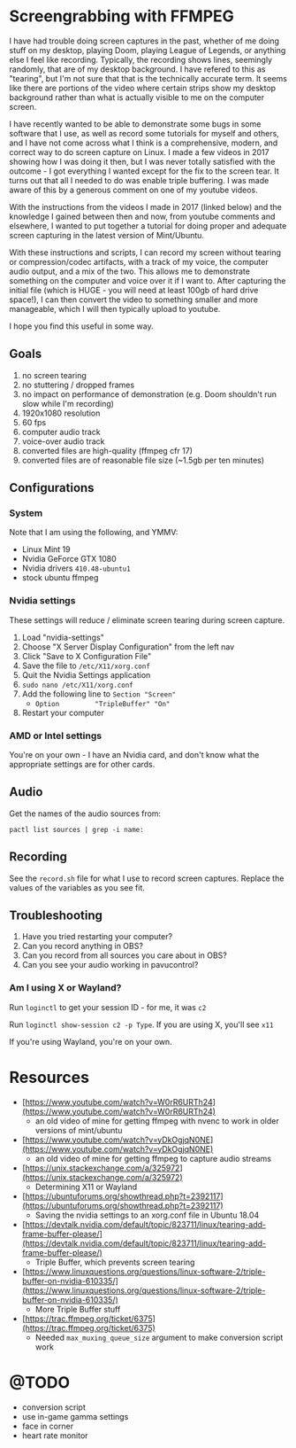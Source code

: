 # Screengrabbing with FFMPEG

I have had trouble doing screen captures in the past, whether of me doing stuff on my desktop, playing Doom, playing League of Legends, or anything else I feel like recording.  Typically, the recording shows lines, seemingly randomly, that are of my desktop background.  I have refered to this as "tearing", but I'm not sure that that is the technically accurate term.  It seems like there are portions of the video where certain strips show my desktop background rather than what is actually visible to me on the computer screen.

I have recently wanted to be able to demonstrate some bugs in some software that I use, as well as record some tutorials for myself and others, and I have not come across what I think is a comprehensive, modern, and correct way to do screen capture on Linux.  I made a few videos in 2017 showing how I was doing it then, but I was never totally satisfied with the outcome - I got everything I wanted except for the fix to the screen tear.  It turns out that all I needed to do was enable triple buffering.  I was made aware of this by a generous comment on one of my youtube videos.

With the instructions from the videos I made in 2017 (linked below) and the knowledge I gained between then and now, from youtube comments and elsewhere, I wanted to put together a tutorial for doing proper and adequate screen capturing in the latest version of Mint/Ubuntu.

With these instructions and scripts, I can record my screen without tearing or compression/codec artifacts, with a track of my voice, the computer audio output, and a mix of the two.  This allows me to demonstrate something on the computer and voice over it if I want to.  After capturing the initial file (which is HUGE - you will need at least 100gb of hard drive space!), I can then convert the video to something smaller and more manageable, which I will then typically upload to youtube.

I hope you find this useful in some way.


## Goals

1. no screen tearing
1. no stuttering / dropped frames
1. no impact on performance of demonstration (e.g. Doom shouldn't run slow while I'm recording)
1. 1920x1080 resolution
1. 60 fps
1. computer audio track
1. voice-over audio track
1. converted files are high-quality (ffmpeg cfr 17)
1. converted files are of reasonable file size (~1.5gb per ten minutes)


## Configurations

### System

Note that I am using the following, and YMMV:
* Linux Mint 19
* Nvidia GeForce GTX 1080
* Nvidia drivers `410.48-ubuntu1`
* stock ubuntu ffmpeg

### Nvidia settings

These settings will reduce / eliminate screen tearing during screen capture.

1. Load "nvidia-settings"
1. Choose "X Server Display Configuration" from the left nav
1. Click "Save to X Configuration File"
1. Save the file to `/etc/X11/xorg.conf`
1. Quit the Nvidia Settings application
1. `sudo nano /etc/X11/xorg.conf`
1. Add the following line to `Section "Screen"`
    * `Option         "TripleBuffer" "On"`
1. Restart your computer

### AMD or Intel settings

You're on your own - I have an Nvidia card, and don't know what the appropriate settings are for other cards.


## Audio

Get the names of the audio sources from:

`pactl list sources | grep -i name:`


## Recording

See the `record.sh` file for what I use to record screen captures.  Replace the values of the variables as you see fit.


## Troubleshooting

1. Have you tried restarting your computer?
1. Can you record anything in OBS?
1. Can you record from all sources you care about in OBS?
1. Can you see your audio working in pavucontrol?

### Am I using X or Wayland?

Run `loginctl` to get your session ID - for me, it was `c2`

Run `loginctl show-session c2 -p Type`.  If you are using X, you'll see `x11`

If you're using Wayland, you're on your own.


# Resources

* [https://www.youtube.com/watch?v=W0rR6URTh24](https://www.youtube.com/watch?v=W0rR6URTh24)
    * an old video of mine for getting ffmpeg with nvenc to work in older versions of mint/ubuntu
* [https://www.youtube.com/watch?v=yDkOgjqN0NE](https://www.youtube.com/watch?v=yDkOgjqN0NE)
    * an old video of mine for getting ffmpeg to capture audio streams
* [https://unix.stackexchange.com/a/325972](https://unix.stackexchange.com/a/325972)
    * Determining X11 or Wayland
* [https://ubuntuforums.org/showthread.php?t=2392117](https://ubuntuforums.org/showthread.php?t=2392117)
    * Saving the nvidia settings to an xorg.conf file in Ubuntu 18.04
* [https://devtalk.nvidia.com/default/topic/823711/linux/tearing-add-frame-buffer-please/](https://devtalk.nvidia.com/default/topic/823711/linux/tearing-add-frame-buffer-please/)
    * Triple Buffer, which prevents screen tearing
* [https://www.linuxquestions.org/questions/linux-software-2/triple-buffer-on-nvidia-610335/](https://www.linuxquestions.org/questions/linux-software-2/triple-buffer-on-nvidia-610335/)
    * More Triple Buffer stuff
* [https://trac.ffmpeg.org/ticket/6375](https://trac.ffmpeg.org/ticket/6375)
    * Needed `max_muxing_queue_size` argument to make conversion script work


# @TODO

* conversion script
* use in-game gamma settings
* face in corner
* heart rate monitor
